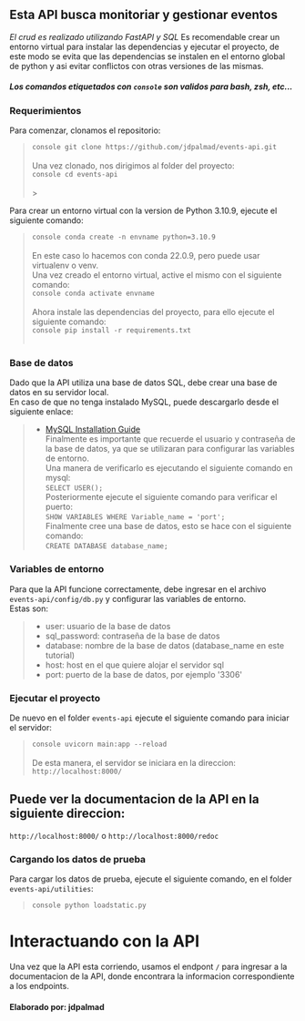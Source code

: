 ## **Esta API busca monitoriar y gestionar eventos**
*El crud es realizado utilizando FastAPI y SQL*
Es recomendable crear un entorno virtual para instalar las dependencias y ejecutar el proyecto, de este modo se evita que las dependencias se instalen en el entorno global de python y asi evitar conflictos con otras versiones de las mismas. <br>

##### *Los comandos etiquetados con ```console``` son validos para bash, zsh, etc...*

### Requerimientos

Para comenzar, clonamos el repositorio:<br>
> ```console git clone https://github.com/jdpalmad/events-api.git ```   <br> <br> 
Una vez clonado, nos dirigimos al folder del proyecto:<br>
> ```console cd events-api ```   <br> <br>> 


Para crear un entorno virtual con la version de Python 3.10.9, ejecute el siguiente comando:<br>
> ```console conda create -n envname python=3.10.9 ```   <br> <br>
En este caso lo hacemos con conda 22.0.9, pero puede usar virtualenv o venv. <br>
Una vez creado el entorno virtual, active el mismo con el siguiente comando:<br>
> ```console conda activate envname ```   <br> <br>
Ahora instale las dependencias del proyecto, para ello ejecute el siguiente comando:<br>
> ```console pip install -r requirements.txt ```   <br> <br>

### Base de datos
Dado que la API utiliza una base de datos SQL, debe crear una base de datos en su servidor local. <br>
En caso de que no tenga instalado MySQL, puede descargarlo desde el siguiente enlace: <br>
> - [MySQL Installation Guide](https://dev.mysql.com/doc/mysql-installation-excerpt/5.7/en/) <br>
Finalmente es importante que recuerde el usuario y contraseña de la base de datos, ya que se utilizaran para configurar las variables de entorno. <br>
Una manera de verificarlo es ejecutando el siguiente comando en mysql:<br>
> ```SELECT USER();```   <br> 
Posteriormente ejecute el siguiente comando para verificar el puerto:<br>
> ```SHOW VARIABLES WHERE Variable_name = 'port';```   <br> 
Finalmente cree una base de datos, esto se hace con el siguiente comando:<br>
> ```CREATE DATABASE database_name;```   <br>

### Variables de entorno
Para que la API funcione correctamente, debe ingresar en el archivo ```events-api/config/db.py``` y configurar las variables de entorno. <br>
Estas son: <br>
> - user: usuario de la base de datos <br>
> - sql_password: contraseña de la base de datos <br>
> - database: nombre de la base de datos (database_name en este tutorial)<br>
> - host: host en el que quiere alojar el servidor sql<br>
> - port: puerto de la base de datos, por ejemplo '3306' <br>

### Ejecutar el proyecto
De nuevo en el folder ```events-api``` ejecute el siguiente comando para iniciar el servidor:<br>
> ```console uvicorn main:app --reload ```   <br> <br>
De esta manera, el servidor se iniciara en la direccion: ```http://localhost:8000/``` <br>

## **Puede ver la documentacion de la API en la siguiente direccion:** <br> 
```http://localhost:8000/``` o ```http://localhost:8000/redoc``` <br>

### Cargando los datos de prueba
Para cargar los datos de prueba, ejecute el siguiente comando, en el folder ```events-api/utilities```: <br>
> ```console python loadstatic.py ```   <br> 

# Interactuando con la API
Una vez que la API esta corriendo, usamos el endpont ```/``` para ingresar a la documentacion de la API, donde encontrara la informacion correspondiente a los endpoints. <br>

#### **Elaborado por: jdpalmad** 

